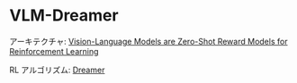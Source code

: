 # VLM-Dreamer
アーキテクチャ: [Vision-Language Models are Zero-Shot Reward Models for Reinforcement Learning](https://arxiv.org/abs/2310.12921　)

RL アルゴリズム: [Dreamer](https://arxiv.org/abs/1912.01603)

